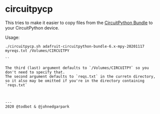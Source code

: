 # circuitpycp

This tries to make it easier to copy files from the
[CircuitPython Bundle](https://circuitpython.org/libraries)
to your CircuitPython device.

Usage:
```
./circuitpycp.sh adafruit-circuitpython-bundle-6.x-mpy-20201117 myreqs.txt /Volumes/CIRCUITPY

``

The third (last) argument defaults to `/Volumes/CIRCUITPY` so you don't need to specify that.
The second argument defaults to `reqs.txt` in the curretn directory, so it also may be omitted if you're in the directory containing `reqs.txt`



---
2020 @todbot & @johnedgarpark


